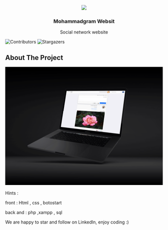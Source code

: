 <p align="center"><a href="https://www.php.net" 
target="_blank"><img src="https://www.php.net//images/logos/new-php-logo.svg" width="100"></a></p>

<p align="center">
  <h3 align="center">Mohammadgram Websit</h3>
  <p align="center">Social network website </p>
</p>

![Contributors](https://img.shields.io/github/contributors/MohamadNematizadeh/Websit_Mohammad_gram?color=dark-green) ![Stargazers](https://img.shields.io/github/stars/MohamadNematizadeh/Websit_Mohammad_gram?style=social)

## About The Project


<img src="https://github.com/MohamadNematizadeh/my_website/blob/main/static/image/projket/Mohammad_gram.png?raw=true" alt="about">

Hints :

front : Html , css  , botostart

back and : php ,xampp , sql

We are happy to star and follow on LinkedIn, enjoy coding :)
